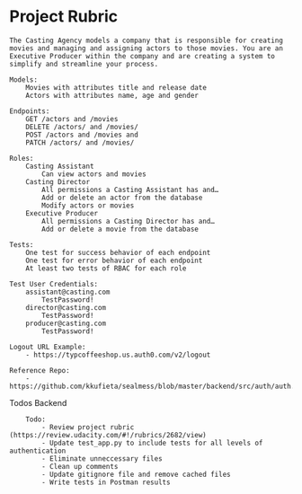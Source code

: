 # Project Rubric
	The Casting Agency models a company that is responsible for creating movies and managing and assigning actors to those movies. You are an Executive Producer within the company and are creating a system to simplify and streamline your process.

	Models:
		Movies with attributes title and release date
		Actors with attributes name, age and gender
	
	Endpoints:
		GET /actors and /movies
		DELETE /actors/ and /movies/
		POST /actors and /movies and
		PATCH /actors/ and /movies/
	
	Roles:
		Casting Assistant
			Can view actors and movies
		Casting Director
			All permissions a Casting Assistant has and…
			Add or delete an actor from the database
			Modify actors or movies
		Executive Producer
			All permissions a Casting Director has and…
			Add or delete a movie from the database
	
	Tests:
		One test for success behavior of each endpoint
		One test for error behavior of each endpoint
		At least two tests of RBAC for each role

	Test User Credentials:
		assistant@casting.com
			TestPassword!
		director@casting.com
			TestPassword!
		producer@casting.com
			TestPassword!

	Logout URL Example: 
		- https://typcoffeeshop.us.auth0.com/v2/logout

	Reference Repo:
		- https://github.com/kkufieta/sealmess/blob/master/backend/src/auth/auth.py





Todos
	Backend
		
		Todo:
			- Review project rubric  (https://review.udacity.com/#!/rubrics/2682/view)
			- Update test_app.py to include tests for all levels of authentication
			- Eliminate unneccessary files
			- Clean up comments
			- Update gitignore file and remove cached files
			- Write tests in Postman results
			
